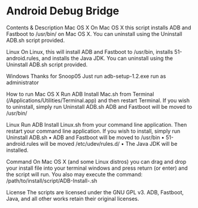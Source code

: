 Android Debug Bridge
====================

Contents & Description
Mac OS X
On Mac OS X this script installs ADB and Fastboot to /usr/bin/ on Mac OS X. You can uninstall using the Uninstall ADB.sh script provided.

Linux
On Linux, this will install ADB and Fastboot to /usr/bin, installs 51-android.rules, and installs the Java JDK. You can uninstall using the Uninstall ADB.sh script provided.

Windows
Thanks for Snoop05
Just run adb-setup-1.2.exe run as administrator


How to run
Mac OS X
Run ADB Install Mac.sh from Terminal (/Applications/Utilities/Terminal.app) and then restart Terminal. If you wish to uninstall, simply run Uninstall ADB.sh ADB and Fastboot will be moved to /usr/bin/

Linux
Run ADB Install Linux.sh from your command line application. Then restart your command line application. If you wish to install, simply run Uninstall ADB.sh
	•	ADB and Fastboot will be moved to /usr/bin
	•	51-android.rules will be moved /etc/udev/rules.d/
	•	The Java JDK will be installed.

Command
On Mac OS X (and some Linux distros) you can drag and drop your install file into your terminal windows and press return (or enter) and the script will run.
You also may execute the command:
/path/to/install/script/ADB-Install-<OS>.sh

License
The scripts are licensed under the GNU GPL v3. ADB, Fastboot, Java, and all other works retain their original licenses.
